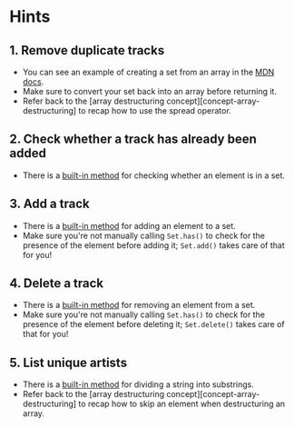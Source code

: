 # Hints

## 1. Remove duplicate tracks

- You can see an example of creating a set from an array in the [MDN docs][mdn-relation-to-arrays].
- Make sure to convert your set back into an array before returning it.
- Refer back to the [array destructuring concept][concept-array-destructuring] to recap how to use the spread operator.

## 2. Check whether a track has already been added

- There is a [built-in method][mdn-set-has] for checking whether an element is in a set.

## 3. Add a track

- There is a [built-in method][mdn-set-add] for adding an element to a set.
- Make sure you're not manually calling `Set.has()` to check for the presence of the element before adding it; `Set.add()` takes care of that for you!

## 4. Delete a track

- There is a [built-in method][mdn-set-delete] for removing an element from a set.
- Make sure you're not manually calling `Set.has()` to check for the presence of the element before deleting it; `Set.delete()` takes care of that for you!

## 5. List unique artists

- There is a [built-in method][mdn-string-split] for dividing a string into substrings.
- Refer back to the [array destructuring concept][concept-array-destructuring] to recap how to skip an element when destructuring an array.

[mdn-relation-to-arrays]: https://developer.mozilla.org/en-US/docs/Web/JavaScript/Reference/Global_Objects/Set#relation_with_array_objects
[mdn-set-add]: https://developer.mozilla.org/en-US/docs/Web/JavaScript/Reference/Global_Objects/Set/add
[mdn-set-delete]: https://developer.mozilla.org/en-US/docs/Web/JavaScript/Reference/Global_Objects/Set/delete
[mdn-set-has]: https://developer.mozilla.org/en-US/docs/Web/JavaScript/Reference/Global_Objects/Set/has
[mdn-string-split]: https://developer.mozilla.org/en-US/docs/Web/JavaScript/Reference/Global_Objects/String/split
